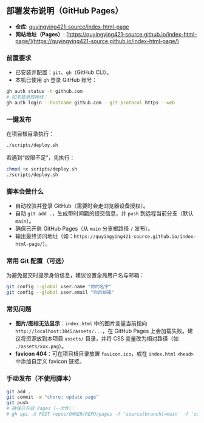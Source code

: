 ## 部署发布说明（GitHub Pages）

- **仓库**: [quyingying421-source/index-html-page](https://github.com/quyingying421-source/index-html-page)
- **网站地址（Pages）**: [https://quyingying421-source.github.io/index-html-page/](https://quyingying421-source.github.io/index-html-page/)

### 前置要求
- 已安装并配置：`git`、`gh`（GitHub CLI）。
- 本机已使用 `gh` 登录 GitHub 账号：
```bash
gh auth status -h github.com
# 如未登录或掉线：
gh auth login --hostname github.com --git-protocol https --web
```

### 一键发布
在项目根目录执行：
```bash
./scripts/deploy.sh
```
若遇到“权限不足”，先执行：
```bash
chmod +x scripts/deploy.sh
./scripts/deploy.sh
```

### 脚本会做什么
- 自动校验并登录 GitHub（需要时会走浏览器设备授权）。
- 自动 `git add .`，生成带时间戳的提交信息，并 `push` 到远程当前分支（默认 `main`）。
- 确保已开启 GitHub Pages（从 `main` 分支根路径 `/` 发布）。
- 输出最终访问地址（如：`https://quyingying421-source.github.io/index-html-page/`）。

### 常用 Git 配置（可选）
为避免提交时提示身份信息，建议设置全局用户名与邮箱：
```bash
git config --global user.name "你的名字"
git config --global user.email "你的邮箱"
```

### 常见问题
- **图片/图标无法显示**：`index.html` 中的图片变量当前指向 `http://localhost:3845/assets/...`，在 GitHub Pages 上会加载失败。建议将资源放到本项目 `assets/` 目录，并将 CSS 变量改为相对路径（如 `./assets/xxx.png`）。
- **favicon 404**：可在项目根目录放置 `favicon.ico`，或在 `index.html` `<head>` 中添加自定义 favicon 链接。

### 手动发布（不使用脚本）
```bash
git add .
git commit -m "chore: update page"
git push
# 确保已开启 Pages（一次性）：
# gh api -X POST repos/OWNER/REPO/pages -f 'source[branch]=main' -f 'source[path]=/'
```
